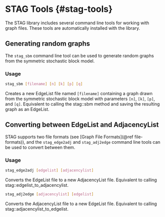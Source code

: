 STAG Tools {#stag-tools}
==========

The STAG library includes several command line tools for working with graph files.
These tools are automatically installed with the library.

Generating random graphs
------------------------
The `stag_sbm` command line tool can be used to generate random graphs from
the symmetric stochastic block model.

### Usage

```bash
stag_sbm [filename] [n] [k] [p] [q]
```

Creates a new EdgeList file named `[filename]` containing a graph drawn from the
symmetric stochastic block model with parameters `[n]`, `[k]`, `[p]`, and `[q]`.
Equivalent to calling the stag::sbm method and saving the resulting graph as
an EdgeList.

Converting between EdgeList and AdjacencyList
---------------------------------------------
STAG supports two file formats (see [Graph File Formats](@ref file-formats)),
and the `stag_edge2adj` and `stag_adj2edge` command line tools
can be used to convert between them.

### Usage

```bash
stag_edge2adj [edgelist] [adjacencylist]
```

Converts the EdgeList file to a new AdjacencyList file.
Equivalent to calling stag::edgelist_to_adjacencylist.

```bash
stag_adj2edge [adjacencylist] [edgelist]
```

Converts the AdjacencyList file to a new EdgeList file.
Equivalent to calling stag::adjacencylist_to_edgelist.
